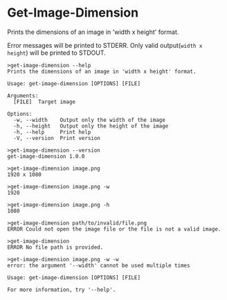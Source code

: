 # Get-Image-Dimension

Prints the dimensions of an image in 'width x height' format.

Error messages will be printed to STDERR. Only valid output(`width x height`) will be printed to STDOUT.

```plaintext
>get-image-dimension --help
Prints the dimensions of an image in 'width x height' format.

Usage: get-image-dimension [OPTIONS] [FILE]

Arguments:
  [FILE]  Target image

Options:
  -w, --width    Output only the width of the image
  -h, --height   Output only the height of the image
  -h, --help     Print help
  -V, --version  Print version

>get-image-dimension --version
get-image-dimension 1.0.0

>get-image-dimension image.png
1920 x 1080

>get-image-dimension image.png -w
1920

>get-image-dimension image.png -h
1080

>get-image-dimension path/to/invalid/file.png
ERROR Could not open the image file or the file is not a valid image.

>get-image-dimension
ERROR No file path is provided.

>get-image-dimension image.png -w -w
error: the argument '--width' cannot be used multiple times

Usage: get-image-dimension [OPTIONS] [FILE]

For more information, try '--help'.
```
